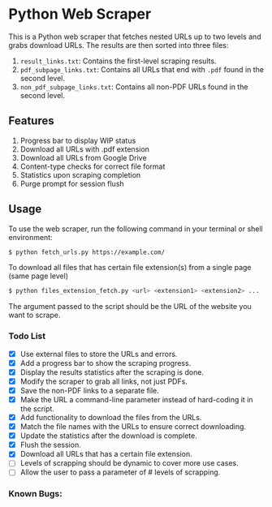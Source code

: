 # Python Web Scraper

This is a Python web scraper that fetches nested URLs up to two levels and grabs download URLs. The results are then sorted into three files:

1. `result_links.txt`: Contains the first-level scraping results.
2. `pdf_subpage_links.txt`: Contains all URLs that end with `.pdf` found in the second level.
3. `non_pdf_subpage_links.txt`: Contains all non-PDF URLs found in the second level.

## Features
1. Progress bar to display WIP status
2. Download all URLs with .pdf extension
3. Download all URLs from Google Drive
4. Content-type checks for correct file format
4. Statistics upon scraping completion
5. Purge prompt for session flush

## Usage
To use the web scraper, run the following command in your terminal or shell environment:

```bash
$ python fetch_urls.py https://example.com/
```

To download all files that has certain file extension(s) from a single page (same page level)
```bash
$ python files_extension_fetch.py <url> <extension1> <extension2> ...
```

The argument passed to the script should be the URL of the website you want to scrape.

### Todo List
- [x] Use external files to store the URLs and errors.
- [x] Add a progress bar to show the scraping progress.
- [x] Display the results statistics after the scraping is done.
- [x] Modify the scraper to grab all links, not just PDFs.
- [x] Save the non-PDF links to a separate file.
- [x] Make the URL a command-line parameter instead of hard-coding it in the script.
- [x] Add functionality to download the files from the URLs.
- [x] Match the file names with the URLs to ensure correct downloading.
- [x] Update the statistics after the download is complete.
- [x] Flush the session.
- [x] Download all URLs that has a certain file extension.
- [ ] Levels of scrapping should be dynamic to cover more use cases.
- [ ] Allow the user to pass a parameter of # levels of scrapping.

### Known Bugs:

